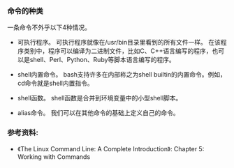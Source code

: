 ### 命令的种类

一条命令不外乎以下4种情况。

- 可执行程序。
    可执行程序就像在/usr/bin目录里看到的所有文件一样。
    在该程序类别中，程序可以编译为二进制文件，比如C、C++语言编写的程序，也可以是shell、Perl、Python、Ruby等脚本语言编写的程序。

- shell内置命令。
    bash支持许多在内部称之为shell builtin的内置命令。例如，cd命令就是shell内置指令。

- shell函数。
    shell函数是合并到环境变量中的小型shell脚本。

- alias命令。
    我们可以在其他命令的基础上定义自己的命令。


### 参考资料:
- 《The Linux Command Line: A Complete Introduction》: Chapter 5: Working with Commands
